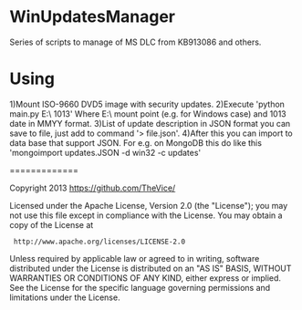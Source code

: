 WinUpdatesManager
=================

Series of scripts to manage of MS DLC from KB913086 and others.

Using
=================
1)Mount ISO-9660 DVD5 image with security updates. 
2)Execute 'python main.py E:\ 1013'
Where E:\ mount point (e.g. for Windows case) and 1013 date in MMYY format.
3)List of update description in JSON format you can save to file,
just add to command '> file.json'.
4)After this you can import to data base that support JSON.
For e.g. on MongoDB this do like this 'mongoimport updates.JSON -d win32 -c updates'

=============

   Copyright 2013 https://github.com/TheVice/

   Licensed under the Apache License, Version 2.0 (the "License");
   you may not use this file except in compliance with the License.
   You may obtain a copy of the License at

     http://www.apache.org/licenses/LICENSE-2.0

   Unless required by applicable law or agreed to in writing, software
   distributed under the License is distributed on an "AS IS" BASIS,
   WITHOUT WARRANTIES OR CONDITIONS OF ANY KIND, either express or implied.
   See the License for the specific language governing permissions and
   limitations under the License.

